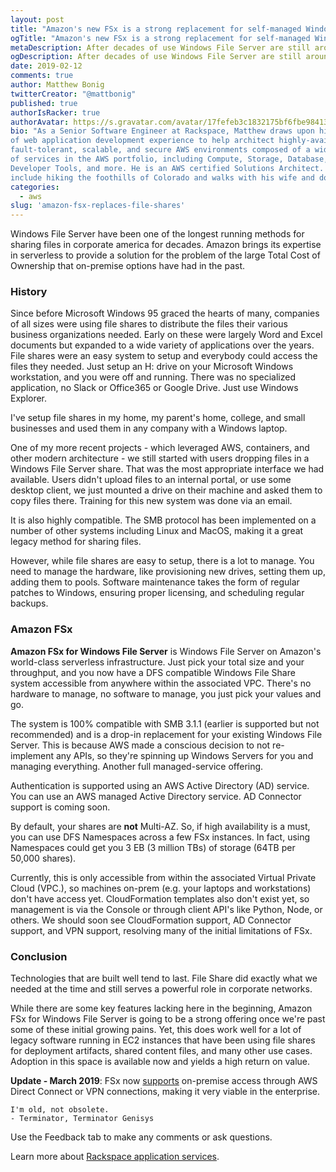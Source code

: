 ```yaml
---
layout: post
title: "Amazon's new FSx is a strong replacement for self-managed Windows File Server"
ogTitle: "Amazon's new FSx is a strong replacement for self-managed Windows File Server"
metaDescription: After decades of use Windows File Server are still around and being leveraged daily by corporate networks for sharing files. Now Amazon offers a managed serverless solution to reduce TCO for customers.
ogDescription: After decades of use Windows File Server are still around and being leveraged daily by corporate networks for sharing files. Now Amazon offers a managed serverless solution to reduce TCO for customers.
date: 2019-02-12
comments: true
author: Matthew Bonig
twitterCreator: "@mattbonig"
published: true
authorIsRacker: true
authorAvatar: https://s.gravatar.com/avatar/17fefeb3c1832175bf6fbe9841368292?s=128
bio: "As a Senior Software Engineer at Rackspace, Matthew draws upon his 15 years
of web application development experience to help architect highly-available,
fault-tolerant, scalable, and secure AWS environments composed of a wide range
of services in the AWS portfolio, including Compute, Storage, Database, Networking,
Developer Tools, and more. He is an AWS certified Solutions Architect. His hobbies
include hiking the foothills of Colorado and walks with his wife and dogs."
categories:
  - aws
slug: 'amazon-fsx-replaces-file-shares' 
---
```


Windows File Server have been one of the longest running methods for sharing files
in corporate america for decades. Amazon brings its expertise in serverless to
provide a solution for the problem of the large Total Cost of Ownership that
on-premise options have had in the past.

<!--more-->

### History

Since before Microsoft Windows 95 graced the hearts of many, companies of all
sizes were using file shares to distribute the files their various business
organizations needed. Early on these were largely Word and Excel documents but
expanded to a wide variety of applications over the years. File shares were an
easy system to setup and everybody could access the files they needed. Just
setup an H: drive on your Microsoft Windows workstation, and you were off and
running. There was no specialized application, no Slack or Office365 or Google
Drive. Just use Windows Explorer.

I've setup file shares in my home, my parent's home, college, and small
businesses and used them in any company with a Windows laptop.

One of my more recent projects - which leveraged AWS, containers, and other
modern architecture - we still started with users dropping files in a Windows
File Server share. That was the most appropriate interface we had available.
Users didn't upload files to an internal portal, or use some desktop client, we
just mounted a drive on their machine and asked them to copy files there.
Training for this new system was done via an email.

It is also highly compatible. The SMB protocol has been implemented on a number
of other systems including Linux and MacOS, making it a great legacy method for
sharing files.

However, while file shares are easy to setup, there is a lot to manage. You need
to manage the hardware, like provisioning new drives, setting them up, adding
them to pools. Software maintenance takes the form of regular patches to Windows,
ensuring proper licensing, and scheduling regular backups.

### Amazon FSx

**Amazon FSx for Windows File Server** is Windows File Server on Amazon's
world-class serverless infrastructure. Just pick your total size and your
throughput, and you now have a DFS compatible Windows File Share system
accessible from anywhere within the associated VPC.  There's no hardware to
manage, no software to manage, you just pick your values and go.

The system is 100% compatible with SMB 3.1.1 (earlier is supported but not
recommended) and is a drop-in replacement for your existing Windows File Server.
This is because AWS made a conscious decision to not re-implement any APIs, so
they're spinning up Windows Servers for you and managing everything. Another
full managed-service offering.

Authentication is supported using an AWS Active Directory (AD) service. You can
use an AWS managed Active Directory service. AD Connector support is coming soon.

By default, your shares are **not** Multi-AZ. So, if high availability is a must,
you can use DFS Namespaces across a few FSx instances. In fact, using Namespaces
could get you 3 EB (3 million TBs) of storage (64TB per 50,000 shares).

Currently, this is only accessible from within the associated Virtual Private
Cloud (VPC.), so machines on-prem (e.g. your laptops and workstations) don't
have access yet. CloudFormation templates also don't exist yet, so management
is via the Console or through client API's like Python, Node, or others.  We
should soon see CloudFormation support, AD Connector support, and VPN support,
resolving many of the initial limitations of FSx.

### Conclusion

Technologies that are built well tend to last. File Share did exactly what we
needed at the time and still serves a powerful role in corporate networks.

While there are some key features lacking here in the beginning, Amazon FSx for
Windows File Server is going to be a strong offering once we're past some of
these initial growing pains. Yet, this does work well for a lot of legacy
software running in EC2 instances that have been using file shares for deployment
artifacts, shared content files, and many other use cases. Adoption in this
space is available now and yields a high return on value.

**Update - March 2019**: FSx now [supports](https://aws.amazon.com/about-aws/whats-new/2019/02/amazon-fsx-for-windows-file-server-now-supports-on-premises-access/) on-premise access through AWS Direct Connect or VPN connections, making it very viable in the enterprise.

```
I'm old, not obsolete.
- Terminator, Terminator Genisys
```

Use the Feedback tab to make any comments or ask questions.

Learn more about [Rackspace application services](https://www.rackspace.com/application-management).

